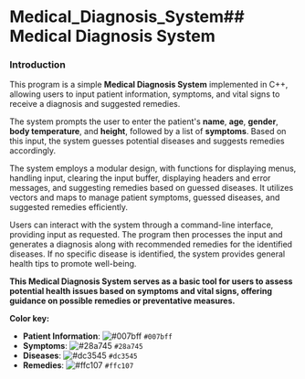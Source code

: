 # Medical_Diagnosis_System## Medical Diagnosis System

### Introduction

This program is a simple **Medical Diagnosis System** implemented in C++, allowing users to input patient information, symptoms, and vital signs to receive a diagnosis and suggested remedies.

The system prompts the user to enter the patient's **name**, **age**, **gender**, **body temperature**, and **height**, followed by a list of **symptoms**. Based on this input, the system guesses potential diseases and suggests remedies accordingly.

The system employs a modular design, with functions for displaying menus, handling input, clearing the input buffer, displaying headers and error messages, and suggesting remedies based on guessed diseases. It utilizes vectors and maps to manage patient symptoms, guessed diseases, and suggested remedies efficiently.

Users can interact with the system through a command-line interface, providing input as requested. The program then processes the input and generates a diagnosis along with recommended remedies for the identified diseases. If no specific disease is identified, the system provides general health tips to promote well-being.

**This Medical Diagnosis System serves as a basic tool for users to assess potential health issues based on symptoms and vital signs, offering guidance on possible remedies or preventative measures.**

**Color key:**
- **Patient Information**: ![#007bff](https://via.placeholder.com/15/007bff/000000?text=+) `#007bff`
- **Symptoms**: ![#28a745](https://via.placeholder.com/15/28a745/000000?text=+) `#28a745`
- **Diseases**: ![#dc3545](https://via.placeholder.com/15/dc3545/000000?text=+) `#dc3545`
- **Remedies**: ![#ffc107](https://via.placeholder.com/15/ffc107/000000?text=+) `#ffc107`
